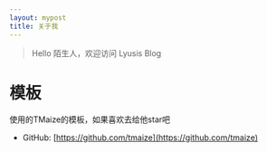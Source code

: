 ```yaml
---
layout: mypost
title: 关于我
---
```

<div class="bg"></div>

> Hello 陌生人，欢迎访问 Lyusis Blog

# 模板
使用的TMaize的模板，如果喜欢去给他star吧
- GitHub: [https://github.com/tmaize](https://github.com/tmaize)
